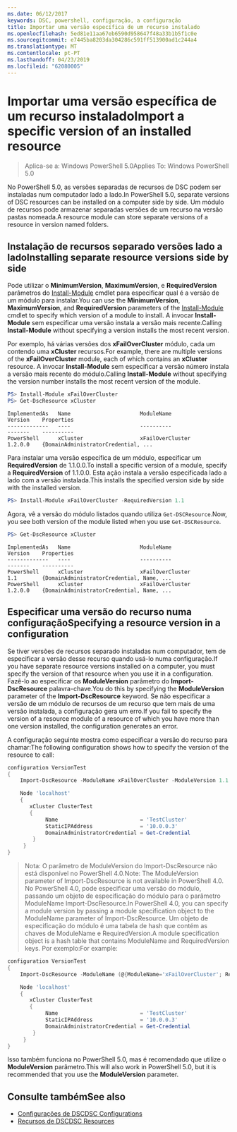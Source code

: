```yaml
---
ms.date: 06/12/2017
keywords: DSC, powershell, configuração, a configuração
title: Importar uma versão específica de um recurso instalado
ms.openlocfilehash: 5ed81e11aa67eb6590d958647f48a33b1b5f1c0e
ms.sourcegitcommit: e7445ba8203da304286c591ff513900ad1c244a4
ms.translationtype: MT
ms.contentlocale: pt-PT
ms.lasthandoff: 04/23/2019
ms.locfileid: "62080005"
---
```

# <a name="import-a-specific-version-of-an-installed-resource"></a><span data-ttu-id="c926c-103">Importar uma versão específica de um recurso instalado</span><span class="sxs-lookup"><span data-stu-id="c926c-103">Import a specific version of an installed resource</span></span>

> <span data-ttu-id="c926c-104">Aplica-se a: Windows PowerShell 5.0</span><span class="sxs-lookup"><span data-stu-id="c926c-104">Applies To: Windows PowerShell 5.0</span></span>

<span data-ttu-id="c926c-105">No PowerShell 5.0, as versões separadas de recursos de DSC podem ser instaladas num computador lado a lado.</span><span class="sxs-lookup"><span data-stu-id="c926c-105">In PowerShell 5.0, separate versions of DSC resources can be installed on a computer side by side.</span></span> <span data-ttu-id="c926c-106">Um módulo de recursos pode armazenar separadas versões de um recurso na versão pastas nomeada.</span><span class="sxs-lookup"><span data-stu-id="c926c-106">A resource module can store separate versions of a resource in version named folders.</span></span>

## <a name="installing-separate-resource-versions-side-by-side"></a><span data-ttu-id="c926c-107">Instalação de recursos separado versões lado a lado</span><span class="sxs-lookup"><span data-stu-id="c926c-107">Installing separate resource versions side by side</span></span>

<span data-ttu-id="c926c-108">Pode utilizar o **MinimumVersion**, **MaximumVersion**, e **RequiredVersion** parâmetros do [Install-Module](/powershell/module/PowershellGet/Install-Module) cmdlet para especificar qual é a versão de um módulo para instalar.</span><span class="sxs-lookup"><span data-stu-id="c926c-108">You can use the **MinimumVersion**, **MaximumVersion**, and **RequiredVersion** parameters of the [Install-Module](/powershell/module/PowershellGet/Install-Module) cmdlet to specify which version of a module to install.</span></span> <span data-ttu-id="c926c-109">A invocar **Install-Module** sem especificar uma versão instala a versão mais recente.</span><span class="sxs-lookup"><span data-stu-id="c926c-109">Calling **Install-Module** without specifying a version installs the most recent version.</span></span>

<span data-ttu-id="c926c-110">Por exemplo, há várias versões dos **xFailOverCluster** módulo, cada um contendo uma **xCluster** recursos.</span><span class="sxs-lookup"><span data-stu-id="c926c-110">For example, there are multiple versions of the **xFailOverCluster** module, each of which contains an **xCluster** resource.</span></span> <span data-ttu-id="c926c-111">A invocar **Install-Module** sem especificar a versão número instala a versão mais recente do módulo.</span><span class="sxs-lookup"><span data-stu-id="c926c-111">Calling **Install-Module** without specifying the version number installs the most recent version of the module.</span></span>

```powershell
PS> Install-Module xFailOverCluster
PS> Get-DscResource xCluster
```

```output
ImplementedAs   Name                      ModuleName                     Version    Properties
-------------   ----                      ----------                     -------    ----------
PowerShell      xCluster                  xFailOverCluster               1.2.0.0    {DomainAdministratorCredential, ...
```

<span data-ttu-id="c926c-112">Para instalar uma versão específica de um módulo, especificar um **RequiredVersion** de 1.1.0.0.</span><span class="sxs-lookup"><span data-stu-id="c926c-112">To install a specific version of a module, specify a **RequiredVersion** of 1.1.0.0.</span></span> <span data-ttu-id="c926c-113">Esta ação instala a versão especificada lado a lado com a versão instalada.</span><span class="sxs-lookup"><span data-stu-id="c926c-113">This installs the specified version side by side with the installed version.</span></span>

```powershell
PS> Install-Module xFailOverCluster -RequiredVersion 1.1
```

<span data-ttu-id="c926c-114">Agora, vê a versão do módulo listados quando utiliza `Get-DSCResource`.</span><span class="sxs-lookup"><span data-stu-id="c926c-114">Now, you see both version of the module listed when you use `Get-DSCResource`.</span></span>

```powershell
PS> Get-DscResource xCluster
```

```output
ImplementedAs   Name                      ModuleName                     Version    Properties
-------------   ----                      ----------                     -------    ----------
PowerShell      xCluster                  xFailOverCluster               1.1        {DomainAdministratorCredential, Name, ...
PowerShell      xCluster                  xFailOverCluster               1.2.0.0    {DomainAdministratorCredential, Name, ...
```

## <a name="specifying-a-resource-version-in-a-configuration"></a><span data-ttu-id="c926c-115">Especificar uma versão do recurso numa configuração</span><span class="sxs-lookup"><span data-stu-id="c926c-115">Specifying a resource version in a configuration</span></span>

<span data-ttu-id="c926c-116">Se tiver versões de recursos separado instaladas num computador, tem de especificar a versão desse recurso quando usá-lo numa configuração.</span><span class="sxs-lookup"><span data-stu-id="c926c-116">If you have separate resource versions installed on a computer, you must specify the version of that resource when you use it in a configuration.</span></span> <span data-ttu-id="c926c-117">Fazê-lo ao especificar os **ModuleVersion** parâmetro do **Import-DscResource** palavra-chave.</span><span class="sxs-lookup"><span data-stu-id="c926c-117">You do this by specifying the **ModuleVersion** parameter of the **Import-DscResource** keyword.</span></span> <span data-ttu-id="c926c-118">Se não especificar a versão de um módulo de recursos de um recurso que tem mais de uma versão instalada, a configuração gera um erro.</span><span class="sxs-lookup"><span data-stu-id="c926c-118">If you fail to specify the version of a resource module of a resource of which you have more than one version installed, the configuration generates an error.</span></span>

<span data-ttu-id="c926c-119">A configuração seguinte mostra como especificar a versão do recurso para chamar:</span><span class="sxs-lookup"><span data-stu-id="c926c-119">The following configuration shows how to specify the version of the resource to call:</span></span>

```powershell
configuration VersionTest
{
    Import-DscResource -ModuleName xFailOverCluster -ModuleVersion 1.1

    Node 'localhost'
    {
       xCluster ClusterTest
       {
            Name                          = 'TestCluster'
            StaticIPAddress               = '10.0.0.3'
            DomainAdministratorCredential = Get-Credential
        }
     }
}
```

><span data-ttu-id="c926c-120">Nota: O parâmetro de ModuleVersion do Import-DscResource não está disponível no PowerShell 4.0.</span><span class="sxs-lookup"><span data-stu-id="c926c-120">Note: The ModuleVersion parameter of Import-DscResource is not available in PowerShell 4.0.</span></span> <span data-ttu-id="c926c-121">No PowerShell 4.0, pode especificar uma versão do módulo, passando um objeto de especificação do módulo para o parâmetro ModuleName Import-DscResource.</span><span class="sxs-lookup"><span data-stu-id="c926c-121">In PowerShell 4.0, you can specify a module version by passing a module specification object to the ModuleName parameter of Import-DscResource.</span></span> <span data-ttu-id="c926c-122">Um objeto de especificação do módulo é uma tabela de hash que contém as chaves de ModuleName e RequiredVersion.</span><span class="sxs-lookup"><span data-stu-id="c926c-122">A module specification object is a hash table that contains ModuleName and RequiredVersion  keys.</span></span> <span data-ttu-id="c926c-123">Por exemplo:</span><span class="sxs-lookup"><span data-stu-id="c926c-123">For example:</span></span>

```powershell
configuration VersionTest
{
    Import-DscResource -ModuleName (@{ModuleName='xFailOverCluster'; RequiredVersion='1.1'} )

    Node 'localhost'
    {
       xCluster ClusterTest
       {
            Name                          = 'TestCluster'
            StaticIPAddress               = '10.0.0.3'
            DomainAdministratorCredential = Get-Credential
        }
     }
}
```

<span data-ttu-id="c926c-124">Isso também funciona no PowerShell 5.0, mas é recomendado que utilize o **ModuleVersion** parâmetro.</span><span class="sxs-lookup"><span data-stu-id="c926c-124">This will also work in PowerShell 5.0, but it is recommended that you use the **ModuleVersion** parameter.</span></span>

## <a name="see-also"></a><span data-ttu-id="c926c-125">Consulte também</span><span class="sxs-lookup"><span data-stu-id="c926c-125">See also</span></span>

- [<span data-ttu-id="c926c-126">Configurações de DSC</span><span class="sxs-lookup"><span data-stu-id="c926c-126">DSC Configurations</span></span>](configurations.md)
- [<span data-ttu-id="c926c-127">Recursos de DSC</span><span class="sxs-lookup"><span data-stu-id="c926c-127">DSC Resources</span></span>](../resources/resources.md)
